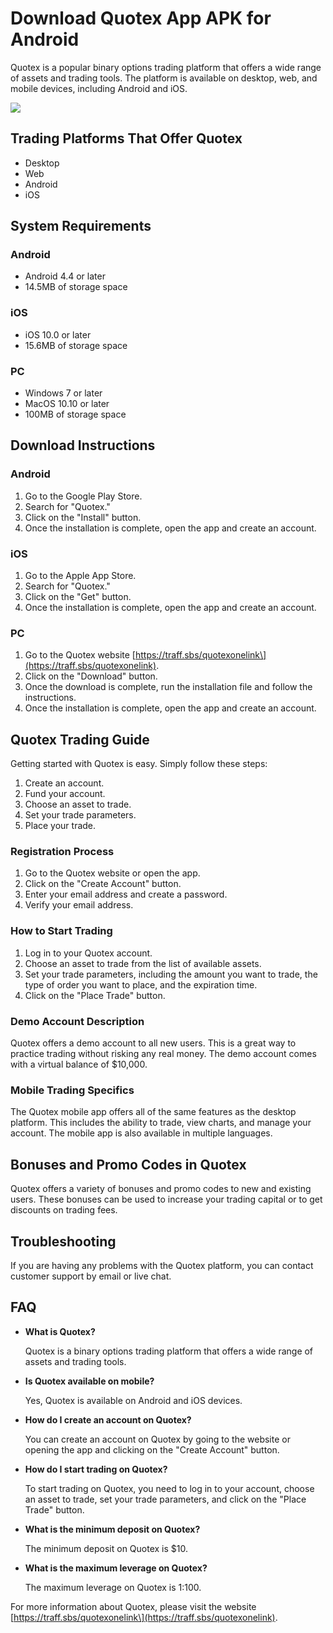 # Download Quotex App APK for Android

Quotex is a popular binary options trading platform that offers a wide
range of assets and trading tools. The platform is available on desktop,
web, and mobile devices, including Android and iOS.

[![](https://static.quotex.io/files/10_en/300_250.jpg)](https://traff.sbs/brokerqxlid)

## Trading Platforms That Offer Quotex

-   Desktop
-   Web
-   Android
-   iOS

## System Requirements

### Android

-   Android 4.4 or later
-   14.5MB of storage space

### iOS

-   iOS 10.0 or later
-   15.6MB of storage space

### PC

-   Windows 7 or later
-   MacOS 10.10 or later
-   100MB of storage space

## Download Instructions

### Android

1.  Go to the Google Play Store.
2.  Search for "Quotex."
3.  Click on the "Install" button.
4.  Once the installation is complete, open the app and create an
    account.

### iOS

1.  Go to the Apple App Store.
2.  Search for "Quotex."
3.  Click on the "Get" button.
4.  Once the installation is complete, open the app and create an
    account.

### PC

1.  Go to the Quotex website
    \[https://traff.sbs/quotexonelink\](https://traff.sbs/quotexonelink).
2.  Click on the "Download" button.
3.  Once the download is complete, run the installation file and follow
    the instructions.
4.  Once the installation is complete, open the app and create an
    account.

## Quotex Trading Guide

Getting started with Quotex is easy. Simply follow these steps:

1.  Create an account.
2.  Fund your account.
3.  Choose an asset to trade.
4.  Set your trade parameters.
5.  Place your trade.

### Registration Process

1.  Go to the Quotex website or open the app.
2.  Click on the "Create Account" button.
3.  Enter your email address and create a password.
4.  Verify your email address.

### How to Start Trading

1.  Log in to your Quotex account.
2.  Choose an asset to trade from the list of available assets.
3.  Set your trade parameters, including the amount you want to trade,
    the type of order you want to place, and the expiration time.
4.  Click on the "Place Trade" button.

### Demo Account Description

Quotex offers a demo account to all new users. This is a great way to
practice trading without risking any real money. The demo account comes
with a virtual balance of \$10,000.

### Mobile Trading Specifics

The Quotex mobile app offers all of the same features as the desktop
platform. This includes the ability to trade, view charts, and manage
your account. The mobile app is also available in multiple languages.

## Bonuses and Promo Codes in Quotex

Quotex offers a variety of bonuses and promo codes to new and existing
users. These bonuses can be used to increase your trading capital or to
get discounts on trading fees.

## Troubleshooting

If you are having any problems with the Quotex platform, you can contact
customer support by email or live chat.

## FAQ

-   **What is Quotex?**

    Quotex is a binary options trading platform that offers a wide range
    of assets and trading tools.

-   **Is Quotex available on mobile?**

    Yes, Quotex is available on Android and iOS devices.

-   **How do I create an account on Quotex?**

    You can create an account on Quotex by going to the website or
    opening the app and clicking on the "Create Account" button.

-   **How do I start trading on Quotex?**

    To start trading on Quotex, you need to log in to your account,
    choose an asset to trade, set your trade parameters, and click on
    the "Place Trade" button.

-   **What is the minimum deposit on Quotex?**

    The minimum deposit on Quotex is \$10.

-   **What is the maximum leverage on Quotex?**

    The maximum leverage on Quotex is 1:100.

For more information about Quotex, please visit the website
\[https://traff.sbs/quotexonelink\](https://traff.sbs/quotexonelink).

